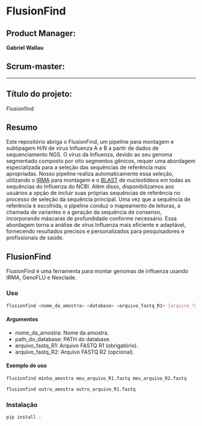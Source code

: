 # FlusionFind

## Product Manager:

**Gabriel Wallau**

## Scrum-master:

****

## Título do projeto:

Flusionfind

## Resumo

Este repositório abriga o FlusionFind, um pipeline para montagem e subtipagem H/N de vírus Influenza A e B a partir de dados de sequenciamento NGS. O vírus da Influenza, devido ao seu genoma segmentado composto por oito segmentos gênicos, requer uma abordagem especializada para a seleção das sequências de referência mais apropriadas. Nosso pipeline realiza automaticamente essa seleção, utilizando o [IRMA](https://wonder.cdc.gov/amd/flu/irma/) para montagem e o [BLAST](https://blast.ncbi.nlm.nih.gov/Blast.cgi) de nucleotídeos em todas as sequências do Influenza do NCBI. Além disso, disponibilizamos aos usuários a opção de incluir suas próprias sequências de referência no processo de seleção da sequência principal. Uma vez que a sequência de referência é escolhida, o pipeline conduz o mapeamento de leituras, a chamada de variantes e a geração da sequência de consenso, incorporando máscaras de profundidade conforme necessário. Essa abordagem torna a análise de vírus Influenza mais eficiente e adaptável, fornecendo resultados precisos e personalizados para pesquisadores e profissionais de saúde.

## FlusionFind

FlusionFind é uma ferramenta para montar genomas de influenza usando IRMA, GenoFLU e Nexclade.

### Uso

```bash
flusionfind <nome_da_amostra> <database> <arquivo_fastq_R1> [arquivo_fastq_R2]
```

#### Argumentos

* nome_da_amostra: Nome da amostra.
* path_do_database: PATH do database.
* arquivo_fastq_R1: Arquivo FASTQ R1 (obrigatório).
* arquivo_fastq_R2: Arquivo FASTQ R2 (opcional).

#### Exemplo de uso

```bash
flusionfind minha_amostra meu_arquivo_R1.fastq meu_arquivo_R2.fastq
```

```bash
flusionfind outra_amostra outro_arquivo_R1.fastq
```

### Instalação

```bash
pip install .
```
